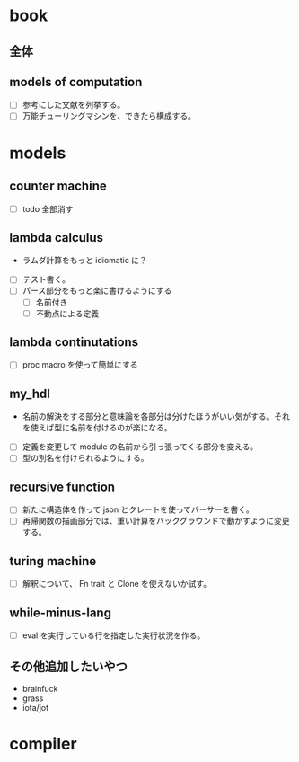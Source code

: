 # book
## 全体
## models of computation
- [ ] 参考にした文献を列挙する。
- [ ] 万能チューリングマシンを、できたら構成する。

# models
## counter machine
- [ ] todo 全部消す

## lambda calculus
- ラムダ計算をもっと idiomatic に？
- [ ] テスト書く。
- [ ] パース部分をもっと楽に書けるようにする
    - [ ] 名前付き
    - [ ] 不動点による定義

## lambda continutations
- [ ] proc macro を使って簡単にする

## my_hdl
- 名前の解決をする部分と意味論を各部分は分けたほうがいい気がする。それを使えば型に名前を付けるのが楽になる。
- [ ] 定義を変更して module の名前から引っ張ってくる部分を変える。
- [ ] 型の別名を付けられるようにする。

## recursive function
- [ ] 新たに構造体を作って json とクレートを使ってパーサーを書く。
- [ ] 再帰関数の描画部分では、重い計算をバックグラウンドで動かすように変更する。

## turing machine
- [ ] 解釈について、 Fn trait と Clone を使えないか試す。

## while-minus-lang
- [ ] eval を実行している行を指定した実行状況を作る。

## その他追加したいやつ
- brainfuck
- grass
- iota/jot

# compiler

